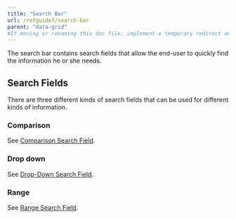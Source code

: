 ```yaml
---
title: "Search Bar"
url: /refguide7/search-bar
parent: "data-grid"
#If moving or renaming this doc file, implement a temporary redirect and let the respective team know they should update the URL in the product. See Mapping to Products for more details.
---
```



The search bar contains search fields that allow the end-user to quickly find the information he or she needs.

## Search Fields

There are three different kinds of search fields that can be used for different kinds of information.

### Comparison

See [Comparison Search Field](comparison-search-field).

### Drop down

See [Drop-Down Search Field](drop-down-search-field).

### Range

See [Range Search Field](range-search-field).
